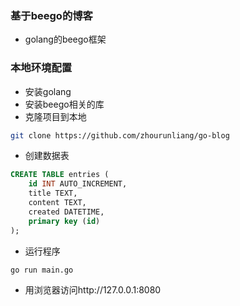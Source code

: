 ### 基于beego的博客
+ golang的beego框架


### 本地环境配置
+ 安装golang
+ 安装beego相关的库
+ 克隆项目到本地
```bash
git clone https://github.com/zhourunliang/go-blog
```
+ 创建数据表
```sql
CREATE TABLE entries (
    id INT AUTO_INCREMENT,
    title TEXT,
    content TEXT,
    created DATETIME,
    primary key (id)
);
```
+ 运行程序
```bash
go run main.go
```
+ 用浏览器访问http://127.0.0.1:8080

